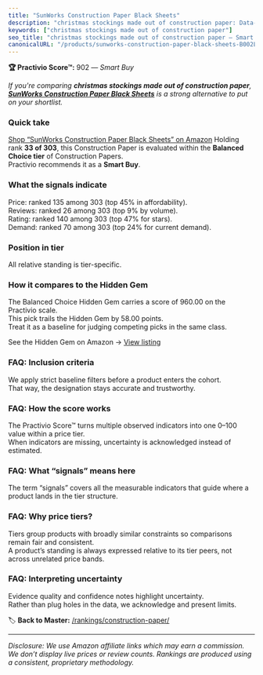 ```yaml
---
title: "SunWorks Construction Paper Black Sheets"
description: "christmas stockings made out of construction paper: Data-driven within Balanced Choice ranking using the Practivio Score™. Positioned by quality, value, demand…"
keywords: ["christmas stockings made out of construction paper"]
seo_title: "christmas stockings made out of construction paper — Smart Buy Balanced Choice (2025)"
canonicalURL: "/products/sunworks-construction-paper-black-sheets-B002LARR7Q/"
---
```


**🏆 Practivio Score™:** 902 — _Smart Buy_


*If you're comparing **christmas stockings made out of construction paper**, **[SunWorks Construction Paper Black Sheets](https://www.amazon.com/dp/B002LARR7Q?tag=practivio-20)** is a strong alternative to put on your shortlist.*
### Quick take
[Shop “SunWorks Construction Paper Black Sheets” on Amazon](https://www.amazon.com/dp/B002LARR7Q?tag=practivio-20)
Holding rank **33 of 303**, this Construction Paper is evaluated within the **Balanced Choice tier** of Construction Papers.  
Practivio recommends it as a **Smart Buy**.

### What the signals indicate
Price: ranked 135 among 303 (top 45% in affordability).  
Reviews: ranked 26 among 303 (top 9% by volume).  
Rating: ranked 140 among 303 (top 47% for stars).  
Demand: ranked 70 among 303 (top 24% for current demand).

### Position in tier
All relative standing is tier-specific.

### How it compares to the Hidden Gem
The Balanced Choice Hidden Gem carries a score of 960.00 on the Practivio scale.  
This pick trails the Hidden Gem by 58.00 points.  
Treat it as a baseline for judging competing picks in the same class.  

See the Hidden Gem on Amazon → [View listing](https://www.amazon.com/dp/B01AW5V7PE?tag=practivio-20)

### FAQ: Inclusion criteria
We apply strict baseline filters before a product enters the cohort.  
That way, the designation stays accurate and trustworthy.

### FAQ: How the score works
The Practivio Score™ turns multiple observed indicators into one 0–100 value within a price tier.  
When indicators are missing, uncertainty is acknowledged instead of estimated.

### FAQ: What “signals” means here
The term “signals” covers all the measurable indicators that guide where a product lands in the tier structure.

### FAQ: Why price tiers?
Tiers group products with broadly similar constraints so comparisons remain fair and consistent.  
A product’s standing is always expressed relative to its tier peers, not across unrelated price bands.

### FAQ: Interpreting uncertainty
Evidence quality and confidence notes highlight uncertainty.  
Rather than plug holes in the data, we acknowledge and present limits.


🏷️ **Back to Master:** [/rankings/construction-paper/](/rankings/construction-paper/)

---
_Disclosure: We use Amazon affiliate links which may earn a commission. We don’t display live prices or review counts. Rankings are produced using a consistent, proprietary methodology._
